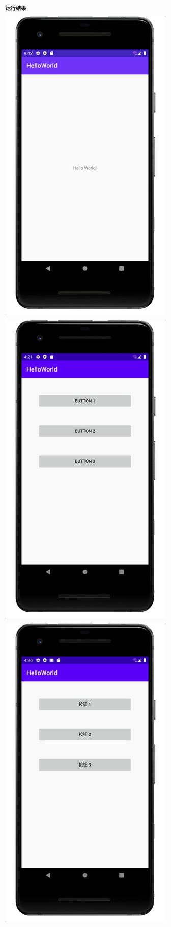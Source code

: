 ### 运行结果

![result_image](result_image.png)


![result_button_en.png](result_button_en.png)


![result_button_zh.png](result_button_zh.png)